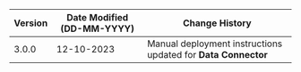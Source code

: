 | **Version** | **Date Modified (DD-MM-YYYY)** | **Change History**                                                 |
|-------------|--------------------------------|--------------------------------------------------------------------|
| 3.0.0       | 12-10-2023                     | Manual deployment instructions updated for **Data Connector**		|  
                                                                                                                 
